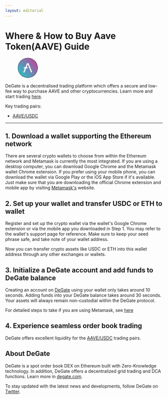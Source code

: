 ```yaml
---
layout: editorial
---
```


# Where & How to Buy Aave Token(AAVE) Guide

<figure><img src="../.gitbook/assets/aave_0x7fc66500c84a76ad7e9c93437bfc5ac33e2ddae91695770988853.jpg" alt="AAVE" width="64" style="border-radius: 50%;"><figcaption></figcaption></figure>

DeGate is a decentralised trading platform which offers a secure and low-fee way to purchase AAVE and other cryptocurrencies. Learn more and start trading [here](https://app.degate.com/trade/USDC/0x7fc66500c84a76ad7e9c93437bfc5ac33e2ddae9?utm_source=howtobuy).&#x20;

Key trading pairs:

* [AAVE/USDC](https://app.degate.com/trade/USDC/0x7fc66500c84a76ad7e9c93437bfc5ac33e2ddae9?utm_source=howtobuy)

***

## 1. Download a wallet supporting the Ethereum network

There are several crypto wallets to choose from within the Ethereum network and Metamask is currently the most integrated. If you are using a desktop computer, you can download Google Chrome and the Metamask wallet Chrome extension. If you prefer using your mobile phone, you can download the wallet via Google Play or the iOS App Store if it's available. Just make sure that you are downloading the official Chrome extension and mobile app by visiting [Metamask's](https://metamask.io/) website.

## 2. Set up your wallet and transfer USDC or ETH to wallet

Register and set up the crypto wallet via the wallet's Google Chrome extension or via the mobile app you downloaded in Step 1. You may refer to the wallet's support page for reference. Make sure to keep your seed phrase safe, and take note of your wallet address.&#x20;

Now you can transfer crypto assets like USDC or ETH into this wallet address through any other exchanges or wallets.

## 3. Initialize a DeGate account and add funds to DeGate balance

Creating an account on [DeGate](https://app.degate.com/?utm_source=AAVE_howtobuy) using your wallet only takes around 10 seconds. Adding funds into your DeGate balance takes around 30 seconds. Your assets will always remain non-custodial within the DeGate protocol.

For detailed steps to take if you are using Metamask, see [here](https://docs.degate.com/v/product_en/main-features/wallet-connectivity/metamask)

## 4. Experience seamless order book trading

DeGate offers excellent liquidity for the [AAVE/USDC](https://app.degate.com/trade/USDC/0x7fc66500c84a76ad7e9c93437bfc5ac33e2ddae9?utm_source=howtobuy) trading pairs.&#x20;

## About DeGate

DeGate is a spot order book DEX on Ethereum built with Zero-Knowledge technology. In addition, DeGate offers a decentralized grid trading and DCA functions. Learn more in [degate.com](https://degate.com/?utm_source=AAVE_howtobuy).

To stay updated with the latest news and developments, follow DeGate on [Twitter](https://twitter.com/degatedex).

